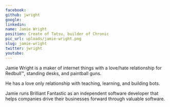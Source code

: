 ```yaml
---
facebook: 
github: jwright
google: 
linkedin: 
name: Jamie Wright
position: Create of Tatsu, builder of Chronic
pic_url: uploads/jamie-wright.png
slug: jamie-wright
twitter: jwright
youtube: 
---
```

<p>Jamie Wright is a maker of internet things with a love/hate relationship for Redbull&trade;, standing desks, and paintball guns.</p>

<p>He has a love only relationship with teaching, learning, and building bots.</p>

<p>Jamie runs Brilliant Fantastic as an independent software developer that helps companies drive their businesses forward through valuable software.</p>
